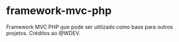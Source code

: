 # framework-mvc-php
Framework MVC PHP que pode ser utilizado como base para outros projetos. Créditos ao @WDEV.
